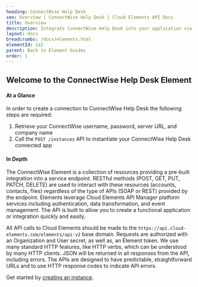 ```yaml
---
heading: ConnectWise Help Desk
seo: Overview | ConnectWise Help Desk | Cloud Elements API Docs
title: Overview
description: Integrate ConnectWise Help Desk into your application via the Cloud Elements APIs.
layout: docs
breadcrumbs: /docs/elements.html
elementId: 142
parent: Back to Element Guides
order: 1
---
```


## Welcome to the ConnectWise Help Desk Element


#### At a Glance

In order to create a connection to ConnectWise Help Desk the following steps are required:

1. Retrieve your ConnectWise username, password, server URL, and company name
2. Call the `POST /instances` API to instantiate your ConnectWise Help Desk connected app

#### In Depth

The ConnectWise Element is a collection of resources providing a pre-built integration into a service endpoint. RESTful methods (POST, GET, PUT, PATCH, DELETE) are used to interact with these resources (accounts, contacts, files) regardless of the type of APIs (SOAP or REST) provided by the endpoint. Elements leverage Cloud Elements API Manager platform services including authentication, data transformation, and event management.  The API is built to allow you to create a functional application or integration quickly and easily.

All API calls to Cloud Elements should be made to the `https://api.cloud-elements.com/elements/api-v2` base domain. Requests are authorized with an Organization and User secret, as well as, an Element token.  We use many standard HTTP features, like HTTP verbs, which can be understood by many HTTP clients. JSON will be returned in all responses from the API, including errors. The APIs are designed to have predictable, straightforward URLs and to use HTTP response codes to indicate API errors.

Get started by [creating an instance](connectwise-helpdesk-create-instance.html).

